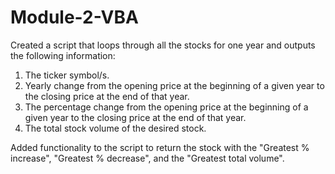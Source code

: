 # Module-2-VBA          
   
Created a script that loops through all the stocks for one year and outputs the following information:    
1. The ticker symbol/s. 
2. Yearly change from the opening price at the beginning of a given year to the closing price at the end of that year.
3. The percentage change from the opening price at the beginning of a given year to the closing price at the end of that year.  
4. The total stock volume of the desired stock.  

Added functionality to the script to return the stock with the "Greatest % increase", "Greatest % decrease", and the "Greatest total volume".
